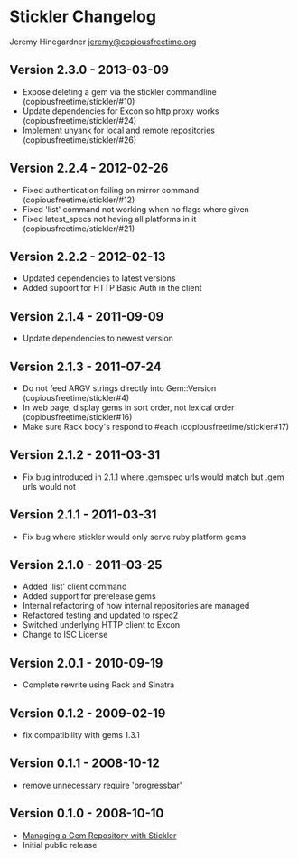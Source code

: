 Stickler Changelog
==================
Jeremy Hinegardner <jeremy@copiousfreetime.org>

Version 2.3.0 - 2013-03-09
--------------------------
* Expose deleting a gem via the stickler commandline (copiousfreetime/stickler/#10)
* Update dependencies for Excon so http proxy works (copiousfreetime/stickler/#24)
* Implement unyank for local and remote repositories (copiousfreetime/stickler/#26)

Version 2.2.4 - 2012-02-26
--------------------------
* Fixed authentication failing on mirror command (copiousfreetime/stickler/#12)
* Fixed 'list' command not working when no flags where given
* Fixed latest_specs not having all platforms in it (copiousfreetime/stickler/#21)

Version 2.2.2 - 2012-02-13
--------------------------
* Updated dependencies to latest versions
* Added supoort for HTTP Basic Auth in the client

Version 2.1.4 - 2011-09-09
--------------------------
* Update dependencies to newest version

Version 2.1.3 - 2011-07-24
--------------------------
* Do not feed ARGV strings directly into Gem::Version (copiousfreetime/stickler#4)
* In web page, display gems in sort order, not lexical order (copiousfreetime/stickler#16)
* Make sure Rack body's respond to #each (copiousfreetime/stickler#17)

Version 2.1.2 - 2011-03-31
--------------------------
* Fix bug introduced in 2.1.1 where .gemspec urls would match but .gem urls would not

Version 2.1.1 - 2011-03-31
--------------------------
* Fix bug where stickler would only serve ruby platform gems

Version 2.1.0 - 2011-03-25
--------------------------
* Added 'list' client command
* Added support for prerelease gems
* Internal refactoring of how internal repositories are managed
* Refactored testing and updated to rspec2
* Switched underlying HTTP client to Excon
* Change to ISC License

Version 2.0.1 - 2010-09-19
--------------------------
* Complete rewrite using Rack and Sinatra

Version 0.1.2 - 2009-02-19
--------------------------
* fix compatibility with gems 1.3.1

Version 0.1.1 - 2008-10-12
--------------------------
* remove unnecessary require 'progressbar' 

Version 0.1.0 - 2008-10-10
--------------------------
* [Managing a Gem Repository with Stickler](http://copiousfreetime.org/articles/2008/10/09/managing-a-gem-repository-with-stickler.html)
* Initial public release
